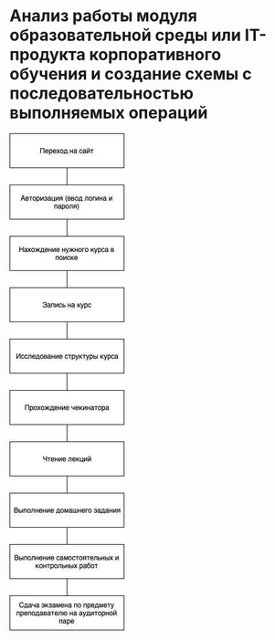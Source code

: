 # Анализ работы модуля образовательной среды или IT-продукта корпоративного обучения и создание схемы с последовательностью выполняемых операций 

![Схема доступа к онлайн курсу в системе moodle](schema.jpg)
